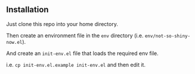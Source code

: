 ## Installation

Just clone this repo into your home directory.

Then create an environment file in the `env` directory (i.e. `env/not-so-shiny-now.el`).

And create an `init-env.el` file that loads the required env file.

i.e. `cp init-env.el.example init-env.el` and then edit it.
